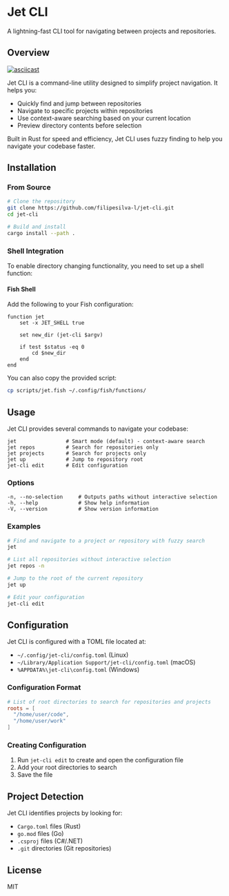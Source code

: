 # Jet CLI

A lightning-fast CLI tool for navigating between projects and repositories.

## Overview

[![asciicast](https://asciinema.org/a/YLe0RhK0rwzAqaE0DUydBeEZI.svg)](https://asciinema.org/a/YLe0RhK0rwzAqaE0DUydBeEZI)

Jet CLI is a command-line utility designed to simplify project navigation. It helps you:

- Quickly find and jump between repositories
- Navigate to specific projects within repositories
- Use context-aware searching based on your current location
- Preview directory contents before selection

Built in Rust for speed and efficiency, Jet CLI uses fuzzy finding to help you navigate your codebase faster.

## Installation

### From Source

```bash
# Clone the repository
git clone https://github.com/filipesilva-l/jet-cli.git
cd jet-cli

# Build and install
cargo install --path .
```

### Shell Integration

To enable directory changing functionality, you need to set up a shell function:

#### Fish Shell

Add the following to your Fish configuration:

```fish
function jet
    set -x JET_SHELL true

    set new_dir (jet-cli $argv)

    if test $status -eq 0
        cd $new_dir
    end
end
```

You can also copy the provided script:

```bash
cp scripts/jet.fish ~/.config/fish/functions/
```

## Usage

Jet CLI provides several commands to navigate your codebase:

```
jet                # Smart mode (default) - context-aware search
jet repos          # Search for repositories only
jet projects       # Search for projects only
jet up             # Jump to repository root
jet-cli edit       # Edit configuration
```

### Options

```
-n, --no-selection     # Outputs paths without interactive selection
-h, --help             # Show help information
-V, --version          # Show version information
```

### Examples

```bash
# Find and navigate to a project or repository with fuzzy search
jet

# List all repositories without interactive selection
jet repos -n

# Jump to the root of the current repository
jet up

# Edit your configuration
jet-cli edit
```

## Configuration

Jet CLI is configured with a TOML file located at:

- `~/.config/jet-cli/config.toml` (Linux)
- `~/Library/Application Support/jet-cli/config.toml` (macOS)
- `%APPDATA%\jet-cli\config.toml` (Windows)

### Configuration Format

```toml
# List of root directories to search for repositories and projects
roots = [
  "/home/user/code",
  "/home/user/work"
]
```

### Creating Configuration

1. Run `jet-cli edit` to create and open the configuration file
2. Add your root directories to search
3. Save the file

## Project Detection

Jet CLI identifies projects by looking for:

- `Cargo.toml` files (Rust)
- `go.mod` files (Go)
- `.csproj` files (C#/.NET)
- `.git` directories (Git repositories)

## License

MIT
